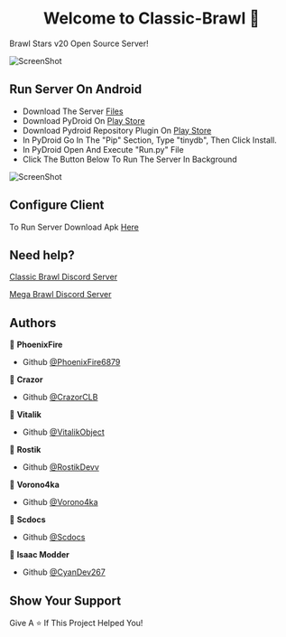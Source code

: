 <h1 align="center">Welcome to Classic-Brawl 👋</h1>

Brawl Stars v20 Open Source Server!

![ScreenShot](https://cdn.discordapp.com/attachments/846094828230934539/858387810540585010/v20.png) 

## Run Server On Android

- Download The Server [Files](https://mega.nz/file/IOo2GJAC#jpRoiuAxkb5BDp_MB_YkGkku7dV4qtPK_iEhtihgAIk)
- Download PyDroid On [Play Store](https://play.google.com/store/apps/details?id=ru.iiec.pydroid3)
- Download Pydroid Repository Plugin On [Play Store](https://play.google.com/store/apps/details?id=ru.iiec.pydroid3.quickinstallrepo)
- In PyDroid Go In The "Pip" Section, Type "tinydb", Then Click Install.
- In PyDroid Open And Execute "Run.py" File
- Click The Button Below To Run The Server In Background

![ScreenShot](https://cdn.discordapp.com/attachments/849979572911996939/849983377540907018/68747470733a2f2f63646e2e646973636f72646170702e636f6d2f6174746163686d656e74732f3834363238313737353439.jpeg)

## Configure Client

To Run Server Download Apk [Here](https://mega.nz/file/ZC4SnAjI#0BsfkDlTRpmOU_4NHuigLM_3uAjttmFnzxFTLvwaiI8)

## Need help?

[Classic Brawl Discord Server](https://discord.gg/ecb5fQkKyk)

[Mega Brawl Discord Server](https://discord.gg/PbGZjvsq2C)

## Authors

👤 **PhoenixFire**

* Github [@PhoenixFire6879](https://github.com/PhoenixFire6879)

👤 **Crazor**

* Github [@CrazorCLB](https://github.com/CrazorCLB)

👤 **Vitalik**

* Github [@VitalikObject](https://github.com/VitalikObject)

👤 **Rostik**

* Github [@RostikDevv](https://github.com/RostikDevv) 

👤 **Vorono4ka**
 
 * Github [@Vorono4ka](https://github.com/Vorono4ka)

👤 **Scdocs**
 
 * Github [@Scdocs](https://github.com/RostikDevv/scdocs)

👤 **Isaac Modder**

 * Github [@CyanDev267](https://github.com/CyanDev267/)

## Show Your Support

Give A ⭐️ If This Project Helped You!
